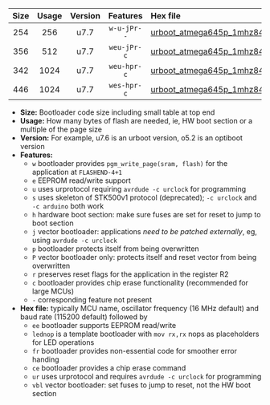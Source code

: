 |Size|Usage|Version|Features|Hex file|
|:-:|:-:|:-:|:-:|:--|
|254|256|u7.7|`w-u-jPr--`|[urboot_atmega645p_1mhz8432_230400bps_lednop_ur_vbl.hex](https://raw.githubusercontent.com/stefanrueger/urboot.hex/main/mcus/atmega645p/fcpu_1mhz8432/230400_bps/urboot_atmega645p_1mhz8432_230400bps_lednop_ur_vbl.hex)|
|356|512|u7.7|`weu-jPr-c`|[urboot_atmega645p_1mhz8432_230400bps_ee_lednop_fr_ce_ur_vbl.hex](https://raw.githubusercontent.com/stefanrueger/urboot.hex/main/mcus/atmega645p/fcpu_1mhz8432/230400_bps/urboot_atmega645p_1mhz8432_230400bps_ee_lednop_fr_ce_ur_vbl.hex)|
|342|1024|u7.7|`weu-hpr-c`|[urboot_atmega645p_1mhz8432_230400bps_ee_lednop_fr_ce_ur.hex](https://raw.githubusercontent.com/stefanrueger/urboot.hex/main/mcus/atmega645p/fcpu_1mhz8432/230400_bps/urboot_atmega645p_1mhz8432_230400bps_ee_lednop_fr_ce_ur.hex)|
|446|1024|u7.7|`wes-hpr-c`|[urboot_atmega645p_1mhz8432_230400bps_ee_lednop_fr_ce.hex](https://raw.githubusercontent.com/stefanrueger/urboot.hex/main/mcus/atmega645p/fcpu_1mhz8432/230400_bps/urboot_atmega645p_1mhz8432_230400bps_ee_lednop_fr_ce.hex)|

- **Size:** Bootloader code size including small table at top end
- **Usage:** How many bytes of flash are needed, ie, HW boot section or a multiple of the page size
- **Version:** For example, u7.6 is an urboot version, o5.2 is an optiboot version
- **Features:**
  + `w` bootloader provides `pgm_write_page(sram, flash)` for the application at `FLASHEND-4+1`
  + `e` EEPROM read/write support
  + `u` uses urprotocol requiring `avrdude -c urclock` for programming
  + `s` uses skeleton of STK500v1 protocol (deprecated); `-c urclock` and `-c arduino` both work
  + `h` hardware boot section: make sure fuses are set for reset to jump to boot section
  + `j` vector bootloader: applications *need to be patched externally*, eg, using `avrdude -c urclock`
  + `p` bootloader protects itself from being overwritten
  + `P` vector bootloader only: protects itself and reset vector from being overwritten
  + `r` preserves reset flags for the application in the register R2
  + `c` bootloader provides chip erase functionality (recommended for large MCUs)
  + `-` corresponding feature not present
- **Hex file:** typically MCU name, oscillator frequency (16 MHz default) and baud rate (115200 default) followed by
  + `ee` bootloader supports EEPROM read/write
  + `lednop` is a template bootloader with `mov rx,rx` nops as placeholders for LED operations
  + `fr` bootloader provides non-essential code for smoother error handing
  + `ce` bootloader provides a chip erase command
  + `ur` uses urprotocol and requires `avrdude -c urclock` for programming
  + `vbl` vector bootloader: set fuses to jump to reset, not the HW boot section
